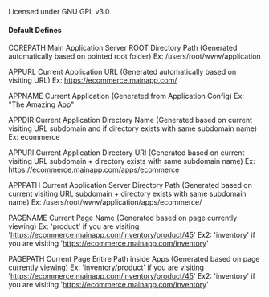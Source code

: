 Licensed under GNU GPL v3.0

#### Default Defines
COREPATH
Main Application Server ROOT Directory Path
(Generated automatically based on pointed root folder)
Ex: /users/root/www/application

APPURL
Current Application URL
(Generated automatically based on visiting URL)
Ex: https://ecommerce.mainapp.com/

APPNAME
Current Application
(Generated from Application Config)
Ex: "The Amazing App"

APPDIR
Current Application Directory Name
(Generated based on current visiting URL subdomain and if directory exists with same subdomain name)
Ex: ecommerce

APPURI
Current Application Directory URI
(Generated based on current visiting URL subdomain + directory exists with same subdomain name)
Ex: https://ecommerce.mainapp.com/apps/ecommerce

APPPATH
Current Application Server Directory Path
(Generated based on current visiting URL subdomain + directory exists with same subdomain name)
Ex: /users/root/www/application/apps/ecommerce/

PAGENAME
Current Page Name
(Generated based on page currently viewing)
Ex: 'product' if you are visiting 'https://ecommerce.mainapp.com/inventory/product/45'
Ex2: 'inventory' if you are visiting 'https://ecommerce.mainapp.com/inventory'

PAGEPATH
Current Page Entire Path inside Apps
(Generated based on page currently viewing)
Ex: 'inventory/product' if you are visiting 'https://ecommerce.mainapp.com/inventory/product/45'
Ex2: 'inventory' if you are visiting 'https://ecommerce.mainapp.com/inventory'
